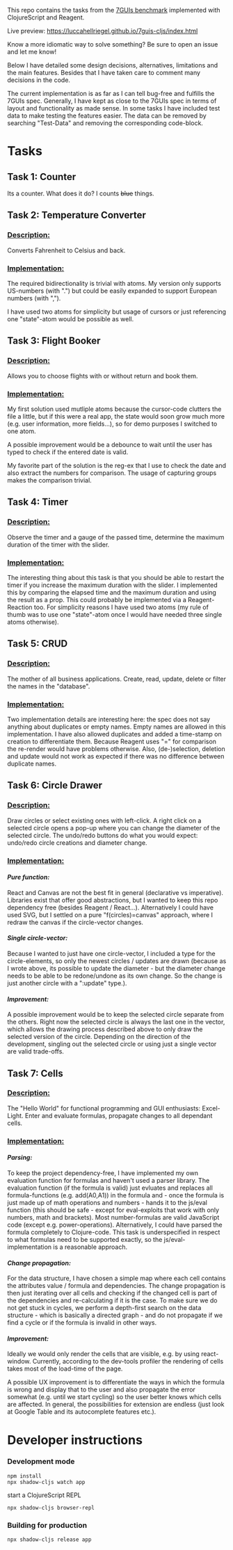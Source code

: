 This repo contains the tasks from the [7GUIs benchmark](https://eugenkiss.github.io/7guis/) implemented with ClojureScript and Reagent.

Live preview: https://luccahellriegel.github.io/7guis-cljs/index.html

Know a more idiomatic way to solve something? Be sure to open an issue and let me know!

Below I have detailed some design decisions, alternatives, limitations and the main features. Besides that I have taken care to comment many decisions in the code.

The current implementation is as far as I can tell bug-free and fulfills the 7GUIs spec.
Generally, I have kept as close to the 7GUIs spec in terms of layout and functionality as made sense.
In some tasks I have included test data to make testing the features easier. The data can be removed by searching "Test-Data" and removing the corresponding code-block.

# Tasks

## Task 1: Counter

Its a counter. What does it do? I counts <s>blue</s> things.

## Task 2: Temperature Converter

### <u>**Description:**</u>

Converts Fahrenheit to Celsius and back.

### <u>**Implementation:**</u>

The required bidirectionality is trivial with atoms. My version only supports US-numbers (with ".") but could be easily expanded to support European numbers (with ",").

I have used two atoms for simplicity but usage of cursors or just referencing one "state"-atom would be possible as well.

## Task 3: Flight Booker

### <u>**Description:**</u>

Allows you to choose flights with or without return and book them.

### <u>**Implementation:**</u>

My first solution used mutliple atoms because the cursor-code clutters the file a little, but if this were a real app, the state would soon grow much more (e.g. user information, more fields...), so for demo purposes I switched to one atom.

A possible improvement would be a debounce to wait until the user has typed to check if the entered date is valid.

My favorite part of the solution is the reg-ex that I use to check the date and also extract the numbers for comparison. The usage of capturing groups makes the comparison trivial.

## Task 4: Timer

### <u>**Description:**</u>

Observe the timer and a gauge of the passed time, determine the maximum duration of the timer with the slider.

### <u>**Implementation:**</u>

The interesting thing about this task is that you should be able to restart the timer if you increase the maximum duration with the slider. I implemented this by comparing the elapsed time and the maximum duration and using the result as a prop. This could probably be implemented via a Reagent-Reaction too. For simplicity reasons I have used two atoms (my rule of thumb was to use one "state"-atom once I would have needed three single atoms otherwise).

## Task 5: CRUD

### <u>**Description:**</u>

The mother of all business applications. Create, read, update, delete or filter the names in the "database".

### <u>**Implementation:**</u>

Two implementation details are interesting here: the spec does not say anything about duplicates or empty names. Empty names are allowed in this implementation. I have also allowed duplicates and added a time-stamp on creation to differentiate them. Because Reagent uses "=" for comparison the re-render would have problems otherwise. Also, (de-)selection, deletion and update would not work as expected if there was no difference between duplicate names.

## Task 6: Circle Drawer

### <u>**Description:**</u>

Draw circles or select existing ones with left-click. A right click on a selected circle opens a pop-up where you can change the diameter of the selected circle. The undo/redo buttons do what you would expect: undo/redo circle creations and diameter change.

### <u>**Implementation:**</u>

#### _Pure function:_

React and Canvas are not the best fit in general (declarative vs imperative). Libraries exist that offer good abstractions, but I wanted to keep this repo dependency free (besides Reagent / React...).
Alternatively I could have used SVG, but I settled on a pure "f(circles)=canvas" approach, where I redraw the canvas if the circle-vector changes.

#### _Single circle-vector:_

Because I wanted to just have one circle-vector, I included a type for the circle-elements, so only the newest circles / updates are drawn (because as I wrote above, its possible to update the diameter - but the diameter change needs to be able to be redone/undone as its own change. So the change is just another circle with a ":update" type.).

#### _Improvement:_

A possible improvement would be to keep the selected circle separate from the others. Right now the selected circle is always the last one in the vector, which allows the drawing process described above to only draw the selected version of the circle. Depending on the direction of the development, singling out the selected circle or using just a single vector are valid trade-offs.

## Task 7: Cells

### <u>**Description:**</u>

The "Hello World" for functional programming and GUI enthusiasts: Excel-Light.
Enter and evaluate formulas, propagate changes to all dependant cells.

### <u>**Implementation:**</u>

#### _Parsing:_

To keep the project dependency-free, I have implemented my own evaluation function for formulas and haven't used a parser library. The evaluation function (if the formula is valid) just evluates and replaces all formula-functions (e.g. add(A0,A1)) in the formula and - once the formula is just made up of math operations and numbers - hands it to the js/eval function (this should be safe - except for eval-exploits that work with only numbers, math and brackets). Most number-formulas are valid JavaScript code (except e.g. power-operations). Alternatively, I could have parsed the formula completely to Clojure-code. This task is underspecified in respect to what formulas need to be supported exactly, so the js/eval-implementation is a reasonable approach.

#### _Change propagation:_

For the data structure, I have chosen a simple map where each cell contains the attributes value / formula and dependencies. The change propagation is then just iterating over all cells and checking if the changed cell is part of the dependencies and re-calculating if it is the case. To make sure we do not get stuck in cycles, we perform a depth-first search on the data structure - which is basically a directed graph - and do not propagate if we find a cycle or if the formula is invalid in other ways.

#### _Improvement:_

Ideally we would only render the cells that are visible, e.g. by using react-window. Currently, according to the dev-tools profiler the rendering of cells takes most of the load-time of the page.

A possible UX improvement is to differentiate the ways in which the formula is wrong and display that to the user and also propagate the error somewhat (e.g. until we start cycling) so the user better knows which cells are affected.
In general, the possibilities for extension are endless (just look at Google Table and its autocomplete features etc.).

# Developer instructions

### Development mode

```
npm install
npx shadow-cljs watch app
```

start a ClojureScript REPL

```
npx shadow-cljs browser-repl
```

### Building for production

```
npx shadow-cljs release app
```
